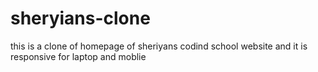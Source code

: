 # sheryians-clone
this is a clone of homepage of sheriyans codind school website and it is responsive for laptop and moblie
